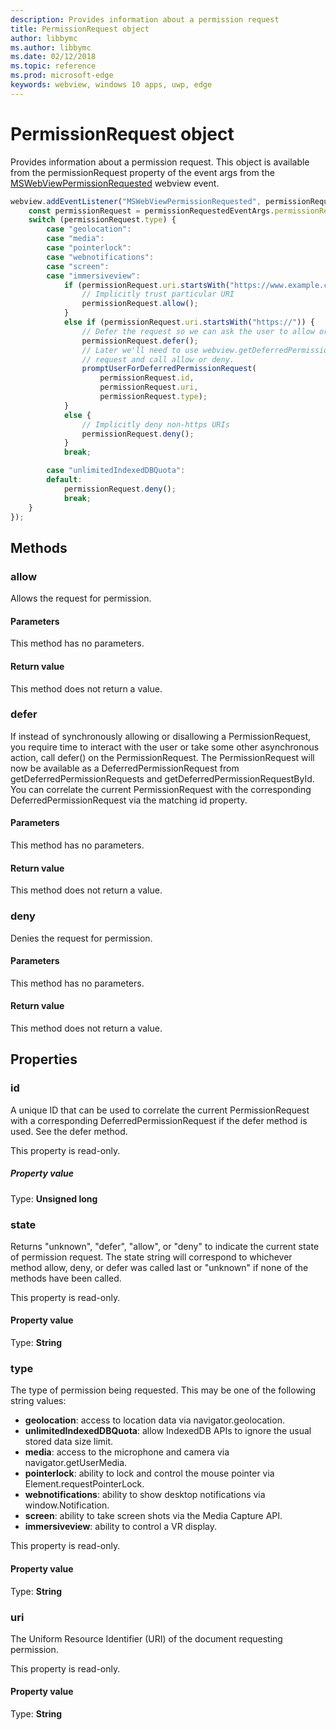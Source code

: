 ```yaml
---
description: Provides information about a permission request
title: PermissionRequest object
author: libbymc
ms.author: libbymc
ms.date: 02/12/2018
ms.topic: reference
ms.prod: microsoft-edge
keywords: webview, windows 10 apps, uwp, edge
---
```


# PermissionRequest object

Provides information about a permission request. This object is available from the permissionRequest property of the event args from the [MSWebViewPermissionRequested](../webview.md#mswebviewpermissionrequested) webview event.

```js
webview.addEventListener("MSWebViewPermissionRequested", permissionRequestedEventArgs => {
    const permissionRequest = permissionRequestedEventArgs.permissionRequest;
    switch (permissionRequest.type) {
        case "geolocation":
        case "media":
        case "pointerlock":
        case "webnotifications":
        case "screen":
        case "immersiveview":
            if (permissionRequest.uri.startsWith("https://www.example.com/")) {
                // Implicitly trust particular URI
                permissionRequest.allow();
            }
            else if (permissionRequest.uri.startsWith("https://")) {
                // Defer the request so we can ask the user to allow or deny the request
                permissionRequest.defer();
                // Later we'll need to use webview.getDeferredPermissionRequestById for this
                // request and call allow or deny.
                promptUserForDeferredPermissionRequest(
                    permissionRequest.id,
                    permissionRequest.uri,
                    permissionRequest.type);
            }
            else {
                // Implicitly deny non-https URIs
                permissionRequest.deny();
            }
            break;

        case "unlimitedIndexedDBQuota":
        default:
            permissionRequest.deny();
            break;
    }
});
```

## Methods

### allow

Allows the request for permission.

#### Parameters

This method has no parameters.

#### Return value

This method does not return a value.

### defer

If instead of synchronously allowing or disallowing a PermissionRequest, you require time to interact with the user or take some other asynchronous action, call defer() on the PermissionRequest. The PermissionRequest will now be available as a DeferredPermissionRequest from getDeferredPermissionRequests and getDeferredPermissionRequestById. You can correlate the current PermissionRequest with the corresponding DeferredPermissionRequest via the matching id property.

#### Parameters

This method has no parameters.

#### Return value

This method does not return a value.

### deny

Denies the request for permission.

#### Parameters

This method has no parameters.

#### Return value

This method does not return a value.

## Properties

### id

A unique ID that can be used to correlate the current PermissionRequest with a corresponding DeferredPermissionRequest if the defer method is used. See the defer method.

This property is read-only.

##### Property value

Type: **Unsigned long**

### state

Returns "unknown", "defer", "allow", or "deny" to indicate the current state of permission request. The state string will correspond to whichever method allow, deny, or defer was called last or "unknown" if none of the methods have been called.

This property is read-only.

#### Property value

Type: **String**

### type

The type of permission being requested. This may be one of the following string values:

- **geolocation**: access to location data via navigator.geolocation.
- **unlimitedIndexedDBQuota**: allow IndexedDB APIs to ignore the usual stored data size limit.
- **media**: access to the microphone and camera via navigator.getUserMedia.
- **pointerlock**: ability to lock and control the mouse pointer via Element.requestPointerLock.
- **webnotifications**: ability to show desktop notifications via window.Notification.
- **screen**: ability to take screen shots via the Media Capture API.
- **immersiveview**: ability to control a VR display.

This property is read-only.

#### Property value

Type: **String**

### uri

The Uniform Resource Identifier (URI) of the document requesting permission.

This property is read-only.

#### Property value

Type: **String**
